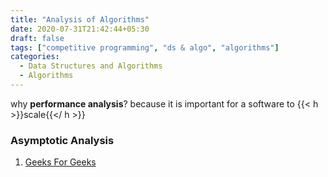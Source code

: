 ```yaml
---
title: "Analysis of Algorithms"
date: 2020-07-31T21:42:44+05:30
draft: false
tags: ["competitive programming", "ds & algo", "algorithms"]
categories:
  - Data Structures and Algorithms
  - Algorithms
---
```



why **performance analysis**? because it is important for a software to
{{< h >}}scale{{</ h >}}

### Asymptotic Analysis

1. [Geeks For Geeks](https://www.geeksforgeeks.org/analysis-of-algorithms-set-1-asymptotic-analysis/)
